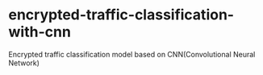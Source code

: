 # encrypted-traffic-classification-with-cnn
Encrypted traffic classification model based on CNN(Convolutional Neural Network)
